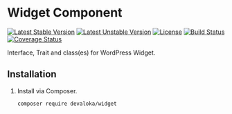 # Widget Component

[![Latest Stable Version][stable-image]][stable-url]
[![Latest Unstable Version][unstable-image]][unstable-url]
[![License][license-image]][license-url]
[![Build Status][travis-image]][travis-url]
[![Coverage Status][coveralls-image]][coveralls-url]

Interface, Trait and class(es) for WordPress Widget.

## Installation

1.  Install via Composer.

    ```sh
    composer require devaloka/widget
    ```

[stable-image]: https://poser.pugx.org/devaloka/widget/v/stable
[stable-url]: https://packagist.org/packages/devaloka/widget

[unstable-image]: https://poser.pugx.org/devaloka/widget/v/unstable
[unstable-url]: https://packagist.org/packages/devaloka/widget

[license-image]: https://poser.pugx.org/devaloka/widget/license
[license-url]: https://packagist.org/packages/devaloka/widget

[travis-image]: https://travis-ci.org/devaloka/widget.svg?branch=master
[travis-url]: https://travis-ci.org/devaloka/widget

[coveralls-image]: https://coveralls.io/repos/devaloka/widget/badge.svg?branch=master&service=github
[coveralls-url]: https://coveralls.io/github/devaloka/widget?branch=master
